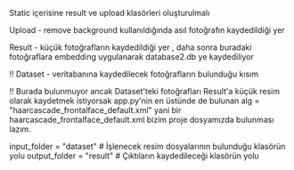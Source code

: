 Static içerisine result ve upload klasörleri oluşturulmalı

Upload - remove background kullanıldığında asıl fotoğrafın kaydedildiği yer

Result - küçük fotoğrafların kaydedildiği yer , daha sonra buradaki fotoğraflara embedding uygulanarak database2.db ye kaydediliyor

!! Dataset - veritabanına kaydedilecek fotoğrafların bulunduğu kısım

!! Burada bulunmuyor ancak Dataset'teki fotoğrafları Result'a küçük resim olarak kaydetmek istiyorsak app.py'nin en üstünde de bulunan  alg = "haarcascade_frontalface_default.xml" yani bir haarcascade_frontalface_default.xml bizim proje dosyamızda bulunması lazım.


input_folder = "dataset"   # İşlenecek resim dosyalarının bulunduğu klasörün yolu
output_folder = "result"   # Çıktıların kaydedileceği klasörün yolu
